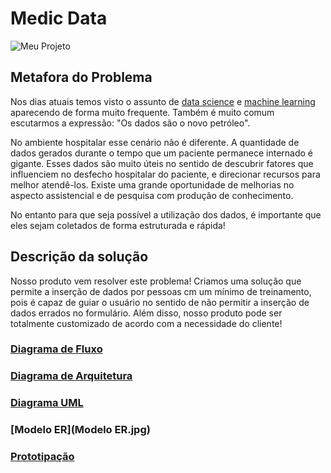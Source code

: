 # Medic Data
![Meu Projeto](https://cdn.iconscout.com/icon/free/png-256/medical-127-129383.png)

## Metafora do Problema

Nos dias atuais temos visto o assunto de [data science](https://pt.wikipedia.org/wiki/Ci%C3%AAncia_de_dados) e [machine learning](https://pt.wikipedia.org/wiki/Aprendizado_de_m%C3%A1quina) aparecendo de forma muito frequente. Também é muito comum escutarmos a expressão: "Os dados são o novo petróleo".

No ambiente hospitalar esse cenário não é diferente. A quantidade de dados gerados durante o tempo que um paciente permanece internado é gigante. Esses dados são muito úteis no sentido de descubrir fatores que influenciem no desfecho hospitalar do paciente, e direcionar recursos para melhor atendê-los. Existe uma grande oportunidade de melhorias no aspecto assistencial e de pesquisa com produção de conhecimento.

No entanto para que seja possível a utilização dos dados, é importante que eles sejam coletados de forma estruturada e rápida!


## Descrição da solução

Nosso produto vem resolver este problema! Criamos uma solução que permite a inserção de dados por pessoas cm um mínimo de treinamento, pois é capaz de guiar o usuário no sentido de não permitir a inserção de dados errados no formulário. Além disso, nosso produto pode ser totalmente customizado de acordo com a necessidade do cliente!

### [Diagrama de Fluxo](Diagrama_Fluxo.jpg) 
### [Diagrama de Arquitetura](Diagrama_Arquitetura.png)
### [Diagrama UML](UML.png)
### [Modelo ER](Modelo ER.jpg)
### [Prototipação](https://wireframepro.mockflow.com/editor.jsp?editor=on&bgcolor=white&perm=Create&ptitle=Medic%20Data&category=sketchui&projectid=Mbf134571e7530aa25243be2574fe3a2d1628033950983&publicid=8e933ca9103947b09ecbbe723480456d#/page/21bdbe9658a645098f7e2cb4b641bf19)
